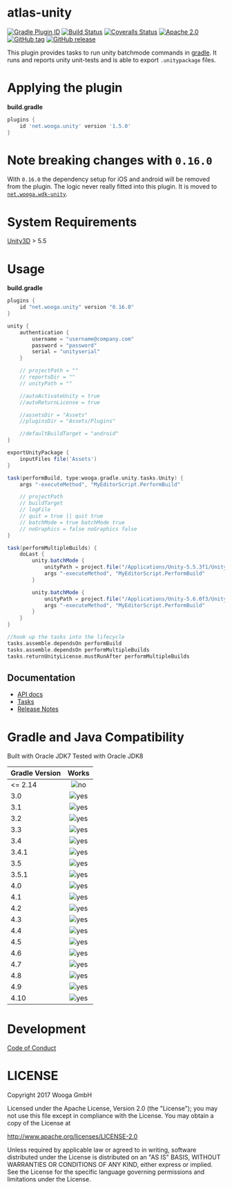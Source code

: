 atlas-unity
===========

[![Gradle Plugin ID](https://img.shields.io/badge/gradle-net.wooga.unity-brightgreen.svg?style=flat-square)](https://plugins.gradle.org/plugin/net.wooga.unity)
[![Build Status](https://img.shields.io/travis/wooga/atlas-unity/master.svg?style=flat-square)](https://travis-ci.org/wooga/atlas-unity)
[![Coveralls Status](https://img.shields.io/coveralls/wooga/atlas-unity/master.svg?style=flat-square)](https://coveralls.io/github/wooga/atlas-unity?branch=master)
[![Apache 2.0](https://img.shields.io/badge/license-Apache%202-blue.svg?style=flat-square)](https://raw.githubusercontent.com/wooga/atlas-unity/master/LICENSE)
[![GitHub tag](https://img.shields.io/github/tag/wooga/atlas-unity.svg?style=flat-square)]()
[![GitHub release](https://img.shields.io/github/release/wooga/atlas-unity.svg?style=flat-square)]()

This plugin provides tasks to run unity batchmode commands in [gradle][gradle]. It runs and reports unity unit-tests and is able to export `.unitypackage` files.

# Applying the plugin

**build.gradle**
```groovy
plugins {
    id 'net.wooga.unity' version '1.5.0'
}
```

# Note breaking changes with `0.16.0`

With `0.16.0` the dependency setup for iOS and android will be removed from the plugin. The logic never really fitted into this plugin. It is moved to [`net.wooga.wdk-unity`](https://github.com/wooga/atlas-wdk-unity).

# System Requirements

[Unity3D][unity] > 5.5

# Usage

**build.gradle**

```groovy
plugins {
    id "net.wooga.unity" version "0.16.0"
}

unity {
    authentication {
        username = "username@company.com"
        password = "password"
        serial = "unityserial"
    }

    // projectPath = ""
    // reportsDir = ""
    // unityPath = ""

    //autoActivateUnity = true
    //autoReturnLicense = true

    //assetsDir = "Assets"
    //pluginsDir = "Assets/Plugins"

    //defaultBuildTarget = "android"
}

exportUnityPackage {
    inputFiles file('Assets')
}

task(performBuild, type:wooga.gradle.unity.tasks.Unity) {
    args "-executeMethod", "MyEditorScript.PerformBuild"

    // projectPath
    // buildTarget
    // logFile
    // quit = true || quit true
    // batchMode = true batchMode true
    // noGraphics = false noGraphics false
}

task(performMultipleBuilds) {
    doLast {
        unity.batchMode {
            unityPath = project.file("/Applications/Unity-5.5.3f1/Unity.app/Contents/MacOS/Unity")
            args "-executeMethod", "MyEditorScript.PerformBuild"
        }

        unity.batchMode {
            unityPath = project.file("/Applications/Unity-5.6.0f3/Unity.app/Contents/MacOS/Unity")
            args "-executeMethod", "MyEditorScript.PerformBuild"
        }
    }
}

//hook up the tasks into the lifecycle
tasks.assemble.dependsOn performBuild
tasks.assemble.dependsOn performMultipleBuilds
tasks.returnUnityLicense.mustRunAfter performMultipleBuilds

```

## Documentation

- [API docs](https://wooga.github.io/atlas-unity/docs/api/)
- [Tasks](docs/Tasks.md)
- [Release Notes](RELEASE_NOTES.md)

Gradle and Java Compatibility
=============================

Built with Oracle JDK7
Tested with Oracle JDK8

| Gradle Version | Works       |
| :------------- | :---------: |
| <= 2.14        | ![no]       |
| 3.0            | ![yes]      |
| 3.1            | ![yes]      |
| 3.2            | ![yes]      |
| 3.3            | ![yes]      |
| 3.4            | ![yes]      |
| 3.4.1          | ![yes]      |
| 3.5            | ![yes]      |
| 3.5.1          | ![yes]      |
| 4.0            | ![yes]      |
| 4.1            | ![yes]      |
| 4.2            | ![yes]      |
| 4.3            | ![yes]      |
| 4.4            | ![yes]      |
| 4.5            | ![yes]      |
| 4.6            | ![yes]      |
| 4.7            | ![yes]      |
| 4.8            | ![yes]      |
| 4.9            | ![yes]      |
| 4.10           | ![yes]      |


Development
===========

[Code of Conduct](docs/Code-of-conduct.md)

LICENSE
=======

Copyright 2017 Wooga GmbH

Licensed under the Apache License, Version 2.0 (the "License");
you may not use this file except in compliance with the License.
You may obtain a copy of the License at

<http://www.apache.org/licenses/LICENSE-2.0>

Unless required by applicable law or agreed to in writing, software
distributed under the License is distributed on an "AS IS" BASIS,
WITHOUT WARRANTIES OR CONDITIONS OF ANY KIND, either express or implied.
See the License for the specific language governing permissions and
limitations under the License.

<!-- Links -->
[unity]:                https://unity3d.com/ "Unity 3D"
[unity_cmd]:            https://docs.unity3d.com/Manual/CommandLineArguments.html
[gradle]:               https://gradle.org/ "Gradle"
[gradle_finalizedBy]:   https://docs.gradle.org/3.5/dsl/org.gradle.api.Task.html#org.gradle.api.Task:finalizedBy
[gradle_dependsOn]:     https://docs.gradle.org/3.5/dsl/org.gradle.api.Task.html#org.gradle.api.Task:dependsOn

[yes]:                  https://atlas-resources.wooga.com/icons/icon_check.svg "yes"
[no]:                   https://atlas-resources.wooga.com/icons/icon_uncheck.svg "no"

